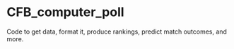 # CFB_computer_poll
Code to get data, format it, produce rankings, predict match outcomes, and more. 

